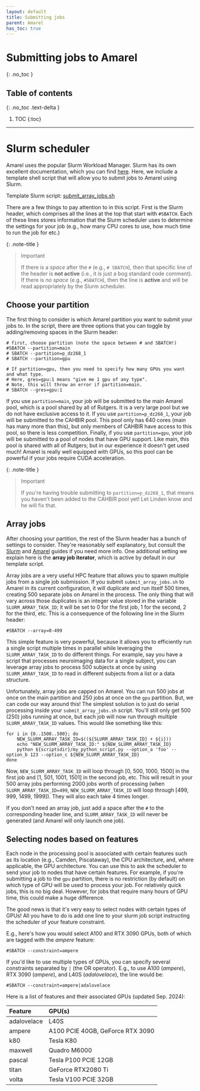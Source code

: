 ```yaml
---
layout: default
title: Submitting jobs
parent: Amarel
has_toc: true
---
```


# Submitting jobs to Amarel
{: .no_toc }

## Table of contents
{: .no_toc .text-delta }

1. TOC
{:toc}

---

# Slurm scheduler

Amarel uses the popular Slurm Workload Manager. Slurm has its own excellent documentation, which you can find [here](https://slurm.schedmd.com/documentation.html). Here, we include a template shell script that will allow you to submit jobs to Amarel using Slurm.

Template Slurm script: [submit_array_jobs.sh](/assets/scripts/submit_array_jobs.sh)

There are a few things to pay attention to in this script. First is the Slurm header, which comprises all the lines at the top that start with `#SBATCH`. Each of these lines stores information that the Slurm scheduler uses to determine the settings for your job (e.g., how many CPU cores to use, how much time to run the job for etc.)

{: .note-title }
> Important
>
> If there is a *space* after the `#` (e.g., `# SBATCH`), then that specific line of the header is **not active** (i.e., it is just a bog standard code comment). If there is *no space* (e.g., `#SBATCH`), then the line is **active** and will be read appropriately by the Slurm scheduler.

## Choose your partition

The first thing to consider is which Amarel partition you want to submit your jobs to. In the script, there are three options that you can toggle by adding/removing spaces in the Slurm header:

```shell
# first, choose partition (note the space between # and SBATCH!)
#SBATCH --partition=main
# SBATCH --partition=p_dz268_1
# SBATCH --partition=gpu

# If partition=gpu, then you need to specify how many GPUs you want and what type.
# Here, gres=gpu:1 means "give me 1 gpu of any type". 
# Note, this will throw an error if partition=main.
# SBATCH --gres=gpu:1
```

If you use `partition=main`, your job will be submitted to the main Amarel pool, which is a pool shared by all of Rutgers. It is a very large pool but we do not have exclusive access to it. If you use `partition=p_dz268_1`, your job will be submitted to the CAHBIR pool. This pool only has 640 cores (main has many more than this), but only members of CAHBIR have access to this pool, so there is less competition. Finally, if you use `partition=gpu`, your job will be submitted to a pool of nodes that have GPU support. Like main, this pool is shared with all of Rutgers; but in our experience it doesn't get used much! Amarel is really well equipped with GPUs, so this pool can be powerful if your jobs require CUDA acceleration.

{: .note-title }
> Important
>
> If you're having trouble submitting to `partition=p_dz268_1`, that means you haven't been added to the CAHBIR pool yet! Let Linden know and he will fix that.

## Array jobs

After choosing your partition, the rest of the Slurm header has a bunch of settings to consider. They're reasonably self explanatory, but consult the [Slurm](https://slurm.schedmd.com/documentation.html) and [Amarel](https://sites.google.com/view/cluster-user-guide) guides if you need more info. One additional setting we explain here is the **array job iterator**, which is active by default in our template script.

Array jobs are a very useful HPC feature that allows you to spawn multiple jobs from a single job submission. If you submit `submit_array_jobs.sh` to Amarel in its current configuration, it will duplicate and run itself 500 times, creating 500 separate jobs on Amarel in the process. The only thing that will vary across those duplicates is an integer value stored in the variable `SLURM_ARRAY_TASK_ID`; it will be set to 0 for the first job, 1 for the second, 2 for the third, etc. This is a consequence of the following line in the Slurm header:

```shell
#SBATCH --array=0-499
```

This simple feature is very powerful, because it allows you to efficiently run a single script multiple times in parallel while leveraging the `SLURM_ARRAY_TASK_ID` to do different things. For example, say you have a script that processes neuroimaging data for a single subject, you can leverage array jobs to process 500 subjects at once by using `SLURM_ARRAY_TASK_ID` to read in different subjects from a list or a data structure.

Unfortunately, array jobs are capped on Amarel. You can run 500 jobs at once on the main partition and 250 jobs at once on the `gpu` partition. But, we can code our way around this! The simplest solution is to just do serial processing inside your `submit_array_jobs.sh` script. You'll still only get 500 (250) jobs running at once, but each job will now run through multiple `SLURM_ARRAY_TASK_ID` values. This would like something like this:

```shell
for i in {0..1500..500}; do
    NEW_SLURM_ARRAY_TASK_ID=$((${SLURM_ARRAY_TASK_ID} + ${i}))
    echo "NEW_SLURM_ARRAY_TASK_ID:" ${NEW_SLURM_ARRAY_TASK_ID}
    python ${scriptsdir}/my_python_script.py --option_a 'foo' --option_b 123 --option_c ${NEW_SLURM_ARRAY_TASK_ID}
done
```

Now, `NEW_SLURM_ARRAY_TASK_ID` will loop through [0, 500, 1000, 1500] in the first job and [1, 501, 1001, 1501] in the second job, etc. This will result in your 500 array jobs performing 2000 jobs worth of processing (when `SLURM_ARRAY_TASK_ID=499`, `NEW_SLURM_ARRAY_TASK_ID` will loop through [499, 999, 1499, 1999]). They will also each take 4 times longer.

If you don't need an array job, just add a space after the `#` to the corresponding header line, and `SLURM_ARRAY_TASK_ID` will never be generated (and Amarel will only launch one job).

## Selecting nodes based on features

Each node in the processing pool is associated with certain features such as its location (e.g., Camden, Piscataway), the CPU architecture, and, where applicable, the GPU architecture. You can use this to ask the scheduler to send your job to nodes that have certain features. For example, if you're submitting a job to the `gpu` partition, there is no restriction (by default) on which type of GPU will be used to process your job. For relatively quick jobs, this is no big deal. However, for jobs that require many hours of GPU time, this could make a huge difference.

The good news is that it's very easy to select nodes with certain types of GPUs! All you have to do is add one line to your slurm job script instructing the scheduler of your feature constraint.

E.g., here's how you would select A100 and RTX 3090 GPUs, both of which are tagged with the *ampere* feature:
```shell
#SBATCH --constraint=ampere
```

If you'd like to use multiple types of GPUs, you can specify several constraints separated by `|` (the OR operator). E.g., to use A100 (*ampere*), RTX 3090 (*ampere*), and L40S (*adalovelace*), the line would be:
```shell
#SBATCH --constraint=ampere|adalovelace
```

Here is a list of features and their associated GPUs (updated Sep. 2024):

| Feature | GPU(s)  |
| :------ | :--- |
| adalovelace | L40S |
| ampere | A100 PCIE 40GB, GeForce RTX 3090 |
| k80 | Tesla K80 |
| maxwell | Quadro M6000 |
| pascal | Tesla P100 PCIE 12GB |
| titan | GeForce RTX2080 Ti |
| volta | Tesla V100 PCIE 32GB |
